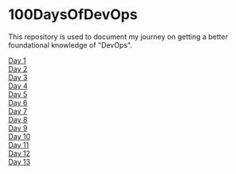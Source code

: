 # 100DaysOfDevOps
This repository is used to document my journey on getting a better foundational knowledge of "DevOps".

[Day 1](https://github.com/zainabmirkar/100DaysOfDevOps/blob/main/AWS/Day1.md) <br/>
[Day 2](https://github.com/zainabmirkar/100DaysOfDevOps/blob/main/AWS/Day2.md) <br/>
[Day 3](https://github.com/zainabmirkar/100DaysOfDevOps/blob/main/AWS/Day3.md) <br/>
[Day 4](https://github.com/zainabmirkar/100DaysOfDevOps/blob/main/AWS/Day4.md) <br/>
[Day 5](https://github.com/zainabmirkar/100DaysOfDevOps/blob/main/AWS/Day%205.md) <br/>
[Day 6](https://github.com/zainabmirkar/100DaysOfDevOps/blob/main/Linux/Basics.md) <br/>
[Day 7](https://github.com/zainabmirkar/100DaysOfDevOps/blob/main/Linux/file_permissions.md) <br/>
[Day 8](https://github.com/zainabmirkar/100DaysOfDevOps/blob/main/AWS/Day%208.md) <br/>
[Day 9](https://github.com/zainabmirkar/100DaysOfDevOps/blob/main/AWS/Day%209.md) <br/>
[Day 10](https://github.com/zainabmirkar/100DaysOfDevOps/blob/main/AWS/Day%2010.md) <br/>
[Day 11](https://github.com/zainabmirkar/100DaysOfDevOps/blob/main/AWS/Day%2011%20EBS%20Snapshots.md) <br/>
[Day 12](https://github.com/zainabmirkar/100DaysOfDevOps/blob/main/AWS/Day%2012%20types%20of%20EBS%20Volumes.pdf) <br/>
[Day 13](https://github.com/zainabmirkar/100DaysOfDevOps/blob/main/AWS/Day%2013%20Encrypt%20EBS%20Volume.md) <br/>
